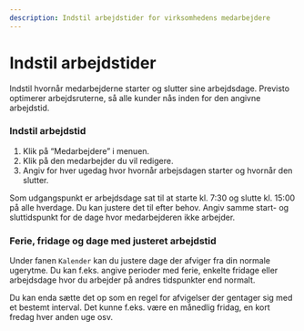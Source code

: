 ```yaml
---
description: Indstil arbejdstider for virksomhedens medarbejdere
---
```


# Indstil arbejdstider

Indstil hvornår medarbejderne starter og slutter sine arbejdsdage. Previsto optimerer arbejdsruterne, så alle kunder nås inden for den angivne arbejdstid.

### Indstil arbejdstid

1. Klik på “Medarbejdere” i menuen.
2. Klik på den medarbejder du vil redigere.
3. Angiv for hver ugedag hvor hvornår arbejsdagen starter og hvornår den slutter.

Som udgangspunkt er arbejdsdage sat til at starte kl. 7:30 og slutte kl. 15:00 på alle hverdage. Du kan justere det til efter behov. Angiv samme start- og sluttidspunkt for de dage hvor medarbejderen ikke arbejder.

### Ferie, fridage og dage med justeret arbejdstid <a id="ferie-fridage-og-dage-med-justeret-arbejdstid"></a>

Under fanen `Kalender` kan du justere dage der afviger fra din normale ugerytme. Du kan f.eks. angive perioder med ferie, enkelte fridage eller arbejdsdage hvor du arbejder på andres tidspunkter end normalt.

Du kan enda sætte det op som en regel for afvigelser der gentager sig med et bestemt interval. Det kunne f.eks. være en månedlig fridag, en kort fredag hver anden uge osv.  


